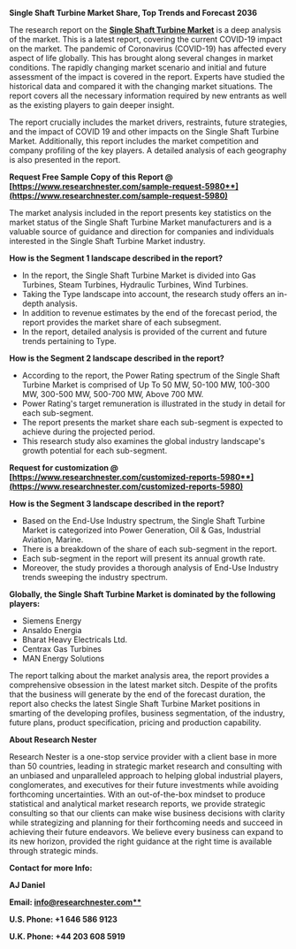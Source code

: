 ﻿**Single Shaft Turbine Market Share, Top Trends and Forecast 2036**

The research report on the [**Single Shaft Turbine Market**](https://www.researchnester.com/reports/single-shaft-turbine-market/5980) is a deep analysis of the market. This is a latest report, covering the current COVID-19 impact on the market. The pandemic of Coronavirus (COVID-19) has affected every aspect of life globally. This has brought along several changes in market conditions. The rapidly changing market scenario and initial and future assessment of the impact is covered in the report. Experts have studied the historical data and compared it with the changing market situations. The report covers all the necessary information required by new entrants as well as the existing players to gain deeper insight.

The report crucially includes the market drivers, restraints, future strategies, and the impact of COVID 19 and other impacts on the Single Shaft Turbine Market. Additionally, this report includes the market competition and company profiling of the key players. A detailed analysis of each geography is also presented in the report.

**Request Free Sample Copy of this Report @ [https://www.researchnester.com/sample-request-5980**](https://www.researchnester.com/sample-request-5980)**

The market analysis included in the report presents key statistics on the market status of the Single Shaft Turbine Market manufacturers and is a valuable source of guidance and direction for companies and individuals interested in the Single Shaft Turbine Market industry.

**How is the Segment 1 landscape described in the report?**

- In the report, the Single Shaft Turbine Market is divided into Gas Turbines, Steam Turbines, Hydraulic Turbines, Wind Turbines.
- Taking the Type landscape into account, the research study offers an in-depth analysis.
- In addition to revenue estimates by the end of the forecast period, the report provides the market share of each subsegment.
- In the report, detailed analysis is provided of the current and future trends pertaining to Type.

**How is the Segment 2 landscape described in the report?** 

- According to the report, the Power Rating spectrum of the Single Shaft Turbine Market is comprised of Up To 50 MW, 50-100 MW, 100-300 MW, 300-500 MW, 500-700 MW, Above 700 MW.
- Power Rating's target remuneration is illustrated in the study in detail for each sub-segment.
- The report presents the market share each sub-segment is expected to achieve during the projected period.
- This research study also examines the global industry landscape's growth potential for each sub-segment.

**Request for customization @ [https://www.researchnester.com/customized-reports-5980**](https://www.researchnester.com/customized-reports-5980)**

**How is the Segment 3 landscape described in the report?** 

- Based on the End-Use Industry spectrum, the Single Shaft Turbine Market is categorized into Power Generation, Oil & Gas, Industrial Aviation, Marine.
- There is a breakdown of the share of each sub-segment in the report.
- Each sub-segment in the report will present its annual growth rate.
- Moreover, the study provides a thorough analysis of End-Use Industry trends sweeping the industry spectrum.

**Globally, the Single Shaft Turbine Market is dominated by the following players:**

- Siemens Energy
- Ansaldo Energia
- Bharat Heavy Electricals Ltd.
- Centrax Gas Turbines
- MAN Energy Solutions

The report talking about the market analysis area, the report provides a comprehensive obsession in the latest market sitch. Despite of the profits that the business will generate by the end of the forecast duration, the report also checks the latest Single Shaft Turbine Market positions in smarting of the developing profiles, business segmentation, of the industry, future plans, product specification, pricing and production capability. 

**About Research Nester**

Research Nester is a one-stop service provider with a client base in more than 50 countries, leading in strategic market research and consulting with an unbiased and unparalleled approach to helping global industrial players, conglomerates, and executives for their future investments while avoiding forthcoming uncertainties. With an out-of-the-box mindset to produce statistical and analytical market research reports, we provide strategic consulting so that our clients can make wise business decisions with clarity while strategizing and planning for their forthcoming needs and succeed in achieving their future endeavors. We believe every business can expand to its new horizon, provided the right guidance at the right time is available through strategic minds.

**Contact for more Info:**

**AJ Daniel**

**Email: [info@researchnester.com**](mailto:info@researchnester.com)**

**U.S. Phone: +1 646 586 9123** 

**U.K. Phone: +44 203 608 5919**
